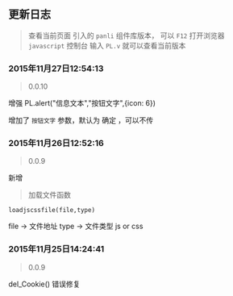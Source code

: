 ## 更新日志

> 查看当前页面 引入的 `panli` 组件库版本，
可以 `F12` 打开浏览器 `javascript` 控制台 输入 `PL.v` 就可以查看当前版本

### 2015年11月27日12:54:13

>0.0.10

增强 PL.alert("信息文本","按钮文字",{icon: 6})

增加了 `按钮文字` 参数，默认为 确定 ，可以不传

### 2015年11月26日12:52:16

>0.0.9

新增 

> 加载文件函数

```
loadjscssfile(file,type)
```

file -> 文件地址
type -> 文件类型 js or css


### 2015年11月25日14:24:41

>0.0.9

del_Cookie() 错误修复
